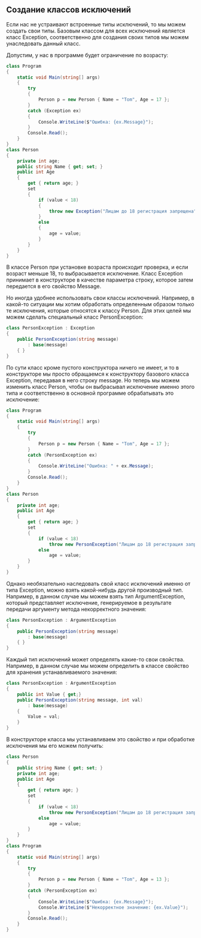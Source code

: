 ## Создание классов исключений

Если нас не устраивают встроенные типы исключений, то мы можем создать свои типы. Базовым классом 
для всех исключений является класс Exception, соответственно для создания своих типов мы можем унаследовать данный класс.

Допустим, у нас в программе будет ограничение по возрасту:

```cs
class Program
{
	static void Main(string[] args)
	{
		try
		{
			Person p = new Person { Name = "Tom", Age = 17 };
		}
		catch (Exception ex)
		{
			Console.WriteLine($"Ошибка: {ex.Message}");
		}
		Console.Read();
	}
}
class Person
{
	private int age;
	public string Name { get; set; }
	public int Age
	{
		get { return age; }
		set
		{
			if (value < 18)
			{
				throw new Exception("Лицам до 18 регистрация запрещена");
			}
			else
			{
				age = value;
			}
		}
	}
}
```

В классе Person при установке возраста происходит проверка, и если возраст меньше 18, то выбрасывается исключение. Класс Exception принимает 
в конструкторе в качестве параметра строку, которое затем передается в его свойство Message.

Но иногда удобнее использовать свои классы исключений. Например, в какой-то ситуации мы хотим обработать определенным образом только те исключения, 
которые относятся к классу Person. Для этих целей мы можем сделать специальный класс PersonException:

```cs
class PersonException : Exception
{
    public PersonException(string message)
        : base(message)
    { }
}
```

По сути класс кроме пустого конструктора ничего не имеет, и то в конструкторе мы просто обращаемся к конструктору базового класса 
Exception, передавая в него строку message. Но теперь мы можем изменить класс Person, чтобы он выбрасывал исключение именно этого типа и 
соответственно в основной программе обрабатывать это исключение:

```cs
class Program
{
	static void Main(string[] args)
	{
		try
		{
			Person p = new Person { Name = "Tom", Age = 17 };
		}
		catch (PersonException ex)
		{
			Console.WriteLine("Ошибка: " + ex.Message);
		}
		Console.Read();
	}
}
class Person
{
	private int age;
	public int Age
	{
		get { return age; }
		set
		{
			if (value < 18)
				throw new PersonException("Лицам до 18 регистрация запрещена");
            else
				age = value;
		}
	}
}
```

Однако необязательно наследовать свой класс исключений именно от типа Exception, можно взять какой-нибудь другой 
производный тип. Например, в данном случае мы можем взять тип ArgumentException, который представляет исключение, 
генерируемое в результате передачи аргументу метода некорректного значения:

```cs
class PersonException : ArgumentException
{
	public PersonException(string message)
		: base(message)
	{ }
}
```

Каждый тип исключений может определять какие-то свои свойства. Например, в данном случае мы можем определить в классе свойство для хранения устанавливаемого значения:

```cs
class PersonException : ArgumentException
{
	public int Value { get;}
	public PersonException(string message, int val)
		: base(message)
	{
		Value = val;
	}
}
```

В конструкторе класса мы устанавливаем это свойство и при обработке исключения мы его можем получить:

```cs
class Person
{
	public string Name { get; set; }
	private int age;
	public int Age
	{
		get { return age; }
		set
		{
			if (value < 18)
				throw new PersonException("Лицам до 18 регистрация запрещена", value);
			else
				age = value;
		}
	}
}
class Program
{
	static void Main(string[] args)
	{
		try
		{
			Person p = new Person { Name = "Tom", Age = 13 };
		}
		catch (PersonException ex)
		{
			Console.WriteLine($"Ошибка: {ex.Message}");
			Console.WriteLine($"Некорректное значение: {ex.Value}");
		}
		Console.Read();
	}
}
```

